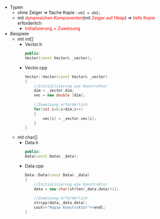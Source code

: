 - Typen
	- ohne Zeiger $\Rightarrow$ flache Kopie : `ob1 = ob2;` 
	- mit <font color = "red">dynamsichen Komponenten</font>(mit <font color = "red">Zeiger auf Heap</font>) $\Rightarrow$ <font color = "red">tiefe Kopie</font> erforderlich 
		- <font color = "red">Initialisierung + Zuweisung</font> 
- Beispiele
	- mit int\[\] 
		- Vector.h
			```c++
			public:
			Vector(const Vector& _vector);
			```
		- Vector.cpp
			```c++
			Vector::Vector(const Vector& _vector)
			{
				//Initialisierung wie Konstruktor 
			    dim = _vector.dim;
			    vec = new double [dim];
				
				//Zuweisung erforderlich
			    for(int i=0;i<dim;i++)
			    {
			        vec[i] = _vector.vec[i];
			    }
			}
			```
	- mit char\[\]
		- Data.h
			```c++
			public: 
			Data(const Data& _data);
			```
		- Data.cpp
			```c++
			Data::Data(const Data& _data)
			{
				//Initialisierung wie Konstruktor
			    data = new char[strlen(_data.data)+1];
				
				//Zuweisung erforderlich
			    strcpy(data,_data.data);
			    cout<<"Kopie Konstruktor"<<endl;
			}
			```
